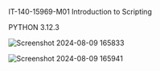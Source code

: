 IT-140-15969-M01 Introduction to Scripting

PYTHON 3.12.3

![Screenshot 2024-08-09 165833](https://github.com/user-attachments/assets/14dbef4a-d393-4230-bf14-d8dfa4175d02)

![Screenshot 2024-08-09 165941](https://github.com/user-attachments/assets/5bc249a9-4097-47cd-90dc-0660cb1675a7)
